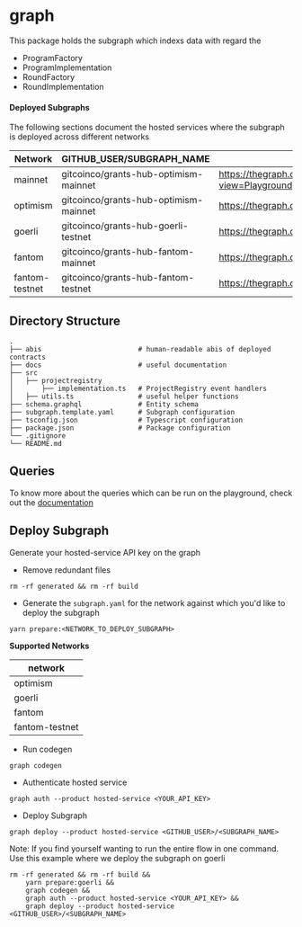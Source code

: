 # graph

This package holds the subgraph which indexs data with regard the

- ProgramFactory
- ProgramImplementation
- RoundFactory
- RoundImplementation

#### Deployed Subgraphs

The following sections document the hosted services where the subgraph is deployed across different networks

| Network        | GITHUB_USER/SUBGRAPH_NAME             | Playground                                                                                           | Query                                                                         |
| -------------- | ------------------------------------- | ---------------------------------------------------------------------------------------------------- | ----------------------------------------------------------------------------- |
| mainnet        | gitcoinco/grants-hub-optimism-mainnet | https://thegraph.com/explorer/subgraphs/94TgNF87pKDcuhFkELKQa6o3CcetJvyt3XwkhtsvhrHx?view=Playground | https://api.studio.thegraph.com/query/20308/grants-hub-mainnet/v0.0.1         |
| optimism       | gitcoinco/grants-hub-optimism-mainnet | https://thegraph.com/hosted-service/subgraph/gitcoinco/grants-hub-optimism-mainnet                   | https://api.thegraph.com/subgraphs/name/gitcoinco/grants-hub-optimism-mainnet |
| goerli         | gitcoinco/grants-hub-goerli-testnet   | https://thegraph.com/hosted-service/subgraph/gitcoinco/grants-hub-goerli-testnet                     | https://api.thegraph.com/subgraphs/name/gitcoinco/grants-hub-goerli-testnet   |
| fantom         | gitcoinco/grants-hub-fantom-mainnet   | https://thegraph.com/hosted-service/subgraph/gitcoinco/grants-hub-fantom-mainnet                     | https://api.thegraph.com/subgraphs/name/gitcoinco/grants-hub-fantom-mainnet   |
| fantom-testnet | gitcoinco/grants-hub-fantom-testnet   | https://thegraph.com/hosted-service/subgraph/gitcoinco/grants-hub-fantom-testnet                     | https://api.thegraph.com/subgraphs/name/gitcoinco/grants-hub-fantom-testnet   |

## Directory Structure

```
.
├── abis                        # human-readable abis of deployed contracts
├── docs                        # useful documentation
├── src
│   ├── projectregistry
│       ├── implementation.ts   # ProjectRegistry event handlers
│   ├── utils.ts                # useful helper functions
├── schema.graphql              # Entity schema
├── subgraph.template.yaml      # Subgraph configuration
├── tsconfig.json               # Typescript configuration
├── package.json                # Package configuration
└── .gitignore
└── README.md
```

## Queries

To know more about the queries which can be run on the playground, check out the [documentation](docs/)

## Deploy Subgraph

Generate your hosted-service API key on the graph

- Remove redundant files

```shell
rm -rf generated && rm -rf build
```

- Generate the `subgraph.yaml` for the network against which you'd like to deploy the subgraph

```shell
yarn prepare:<NETWORK_TO_DEPLOY_SUBGRAPH>
```

**Supported Networks**

| network        |
| -------------- |
| optimism       |
| goerli         |
| fantom         |
| fantom-testnet |

- Run codegen

```shell
graph codegen
```

- Authenticate hosted service

```shell
graph auth --product hosted-service <YOUR_API_KEY>
```

- Deploy Subgraph

```shell
graph deploy --product hosted-service <GITHUB_USER>/<SUBGRAPH_NAME>
```

Note: If you find yourself wanting to run the entire flow in one command.
Use this example where we deploy the subgraph on goerli

```shell
rm -rf generated && rm -rf build &&
    yarn prepare:goerli &&
    graph codegen &&
    graph auth --product hosted-service <YOUR_API_KEY> &&
    graph deploy --product hosted-service <GITHUB_USER>/<SUBGRAPH_NAME>
```
